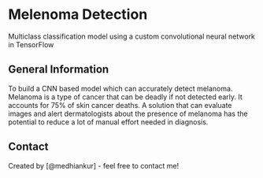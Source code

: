 # Melenoma Detection
Multiclass classification model using a custom convolutional neural network in TensorFlow


## General Information
To build a CNN based model which can accurately detect melanoma. Melanoma is a type of cancer that can be deadly if not detected early. 
It accounts for 75% of skin cancer deaths. A solution that can evaluate images and alert dermatologists about the presence of melanoma has the potential 
to reduce a lot of manual effort needed in diagnosis.



## Contact
Created by [@medhiankur] - feel free to contact me!

 
